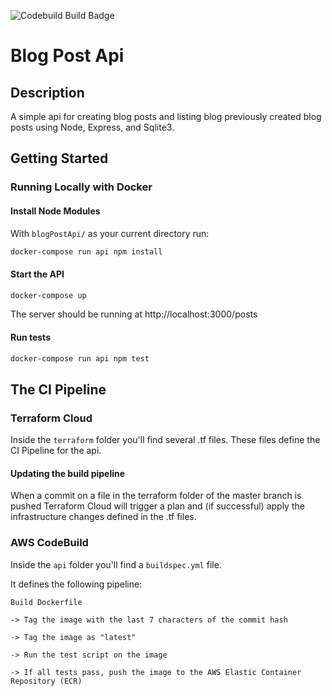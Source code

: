 ![Codebuild Build Badge](https://codebuild.us-west-2.amazonaws.com/badges?uuid=eyJlbmNyeXB0ZWREYXRhIjoiMG1UajdLL0JIVUNiMkZNOUNkZU15UDJURFNqRjczcW1EcFQ1clJDbjIwUTdheGY1dTJ1NjdTOEVObzF0eWN0eTFTNFc0aWtpZ2RyUkFwKzZRT3ZpSVdNPSIsIml2UGFyYW1ldGVyU3BlYyI6IjhEZGM2MXhaSjVXbEFKdDQiLCJtYXRlcmlhbFNldFNlcmlhbCI6MX0%3D&branch=master)

# Blog Post Api

## Description

A simple api for creating blog posts and listing blog previously created blog posts using Node, Express, and Sqlite3.

## Getting Started

### Running Locally with Docker

#### Install Node Modules

With `blogPostApi/` as your current directory run:

```bash
docker-compose run api npm install
```

#### Start the API

```bash
docker-compose up
```

The server should be running at http://localhost:3000/posts

#### Run tests

```bash
docker-compose run api npm test
```

## The CI Pipeline

### Terraform Cloud

Inside the `terraform` folder you'll find several .tf files. These files define the CI Pipeline for the api.

#### Updating the build pipeline

When a commit on a file in the terraform folder of the master branch is pushed Terraform Cloud will trigger a plan and (if successful) apply the infrastructure changes defined in the .tf files.

### AWS CodeBuild
Inside the `api` folder you'll find a `buildspec.yml` file.

It defines the following pipeline:

    Build Dockerfile 

    -> Tag the image with the last 7 characters of the commit hash 

    -> Tag the image as "latest" 
  
    -> Run the test script on the image 
        
    -> If all tests pass, push the image to the AWS Elastic Container Repository (ECR) 
